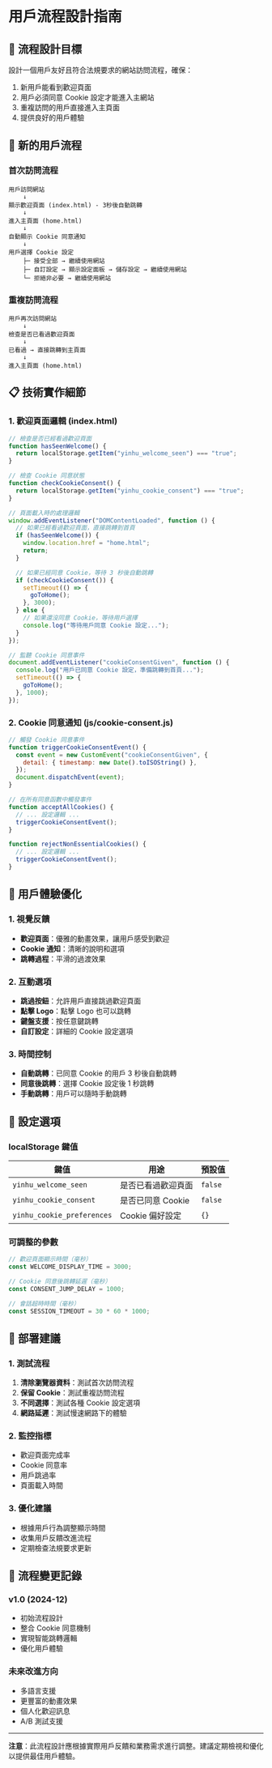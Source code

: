 # 用戶流程設計指南

## 🎯 流程設計目標

設計一個用戶友好且符合法規要求的網站訪問流程，確保：

1. 新用戶能看到歡迎頁面
2. 用戶必須同意 Cookie 設定才能進入主網站
3. 重複訪問的用戶直接進入主頁面
4. 提供良好的用戶體驗

## 🔄 新的用戶流程

### 首次訪問流程

```
用戶訪問網站
    ↓
顯示歡迎頁面 (index.html) - 3秒後自動跳轉
    ↓
進入主頁面 (home.html)
    ↓
自動顯示 Cookie 同意通知
    ↓
用戶選擇 Cookie 設定
    ├─ 接受全部 → 繼續使用網站
    ├─ 自訂設定 → 顯示設定面板 → 儲存設定 → 繼續使用網站
    └─ 拒絕非必要 → 繼續使用網站
```

### 重複訪問流程

```
用戶再次訪問網站
    ↓
檢查是否已看過歡迎頁面
    ↓
已看過 → 直接跳轉到主頁面
    ↓
進入主頁面 (home.html)
```

## 📋 技術實作細節

### 1. 歡迎頁面邏輯 (index.html)

```javascript
// 檢查是否已經看過歡迎頁面
function hasSeenWelcome() {
  return localStorage.getItem("yinhu_welcome_seen") === "true";
}

// 檢查 Cookie 同意狀態
function checkCookieConsent() {
  return localStorage.getItem("yinhu_cookie_consent") === "true";
}

// 頁面載入時的處理邏輯
window.addEventListener("DOMContentLoaded", function () {
  // 如果已經看過歡迎頁面，直接跳轉到首頁
  if (hasSeenWelcome()) {
    window.location.href = "home.html";
    return;
  }

  // 如果已經同意 Cookie，等待 3 秒後自動跳轉
  if (checkCookieConsent()) {
    setTimeout(() => {
      goToHome();
    }, 3000);
  } else {
    // 如果還沒同意 Cookie，等待用戶選擇
    console.log("等待用戶同意 Cookie 設定...");
  }
});

// 監聽 Cookie 同意事件
document.addEventListener("cookieConsentGiven", function () {
  console.log("用戶已同意 Cookie 設定，準備跳轉到首頁...");
  setTimeout(() => {
    goToHome();
  }, 1000);
});
```

### 2. Cookie 同意通知 (js/cookie-consent.js)

```javascript
// 觸發 Cookie 同意事件
function triggerCookieConsentEvent() {
  const event = new CustomEvent("cookieConsentGiven", {
    detail: { timestamp: new Date().toISOString() },
  });
  document.dispatchEvent(event);
}

// 在所有同意函數中觸發事件
function acceptAllCookies() {
  // ... 設定邏輯 ...
  triggerCookieConsentEvent();
}

function rejectNonEssentialCookies() {
  // ... 設定邏輯 ...
  triggerCookieConsentEvent();
}
```

## 🎨 用戶體驗優化

### 1. 視覺反饋

- **歡迎頁面**：優雅的動畫效果，讓用戶感受到歡迎
- **Cookie 通知**：清晰的說明和選項
- **跳轉過程**：平滑的過渡效果

### 2. 互動選項

- **跳過按鈕**：允許用戶直接跳過歡迎頁面
- **點擊 Logo**：點擊 Logo 也可以跳轉
- **鍵盤支援**：按任意鍵跳轉
- **自訂設定**：詳細的 Cookie 設定選項

### 3. 時間控制

- **自動跳轉**：已同意 Cookie 的用戶 3 秒後自動跳轉
- **同意後跳轉**：選擇 Cookie 設定後 1 秒跳轉
- **手動跳轉**：用戶可以隨時手動跳轉

## 🔧 設定選項

### localStorage 鍵值

| 鍵值                       | 用途               | 預設值  |
| -------------------------- | ------------------ | ------- |
| `yinhu_welcome_seen`       | 是否已看過歡迎頁面 | `false` |
| `yinhu_cookie_consent`     | 是否已同意 Cookie  | `false` |
| `yinhu_cookie_preferences` | Cookie 偏好設定    | `{}`    |

### 可調整的參數

```javascript
// 歡迎頁面顯示時間（毫秒）
const WELCOME_DISPLAY_TIME = 3000;

// Cookie 同意後跳轉延遲（毫秒）
const CONSENT_JUMP_DELAY = 1000;

// 會話超時時間（毫秒）
const SESSION_TIMEOUT = 30 * 60 * 1000;
```

## 🚀 部署建議

### 1. 測試流程

1. **清除瀏覽器資料**：測試首次訪問流程
2. **保留 Cookie**：測試重複訪問流程
3. **不同選擇**：測試各種 Cookie 設定選項
4. **網路延遲**：測試慢速網路下的體驗

### 2. 監控指標

- 歡迎頁面完成率
- Cookie 同意率
- 用戶跳過率
- 頁面載入時間

### 3. 優化建議

- 根據用戶行為調整顯示時間
- 收集用戶反饋改進流程
- 定期檢查法規要求更新

## 🔄 流程變更記錄

### v1.0 (2024-12)

- 初始流程設計
- 整合 Cookie 同意機制
- 實現智能跳轉邏輯
- 優化用戶體驗

### 未來改進方向

- 多語言支援
- 更豐富的動畫效果
- 個人化歡迎訊息
- A/B 測試支援

---

**注意**：此流程設計應根據實際用戶反饋和業務需求進行調整。建議定期檢視和優化以提供最佳用戶體驗。
